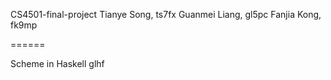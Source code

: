 CS4501-final-project 
Tianye Song, ts7fx
Guanmei Liang, gl5pc
Fanjia Kong, fk9mp

======

Scheme in Haskell
glhf
